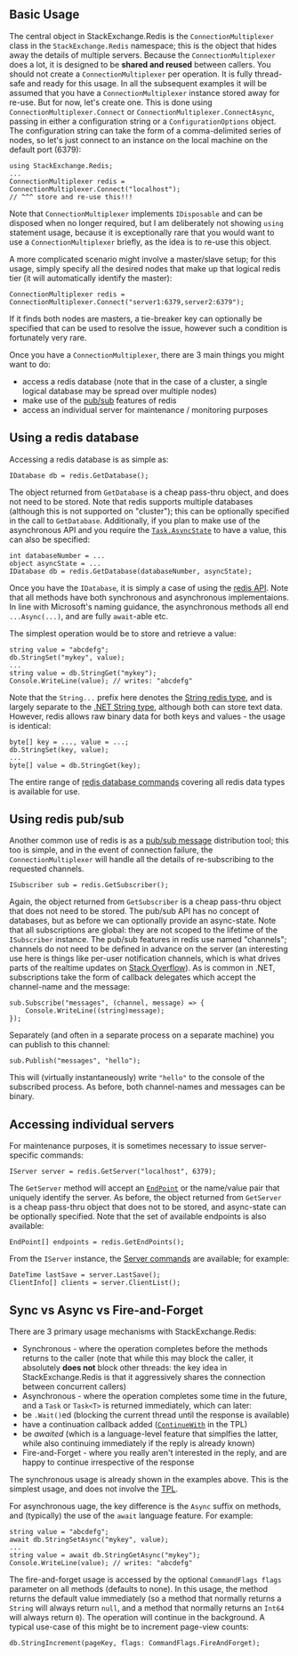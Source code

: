 ﻿Basic Usage
---

The central object in StackExchange.Redis is the `ConnectionMultiplexer` class in the `StackExchange.Redis` namespace; this is the object that hides away the details of multiple servers. Because the `ConnectionMultiplexer` does a lot, it is designed to be **shared and reused** between callers. You should not create a `ConnectionMultiplexer` per operation. It is fully thread-safe and ready for this usage. In all the subsequent examples it will be assumed that you have a `ConnectionMultiplexer` instance stored away for re-use. But for now, let's create one. This is done using `ConnectionMultiplexer.Connect` or `ConnectionMultiplexer.ConnectAsync`, passing in either a configuration string or a `ConfigurationOptions` object. The configuration string can take the form of a comma-delimited series of nodes, so let's just connect to an instance on the local machine on the default port (6379):

    using StackExchange.Redis;
    ...
    ConnectionMultiplexer redis = ConnectionMultiplexer.Connect("localhost");
    // ^^^ store and re-use this!!!

Note that `ConnectionMultiplexer` implements `IDisposable` and can be disposed when no longer required, but I am deliberately not showing `using` statement usage, because it is exceptionally rare that you would want to use a `ConnectionMultiplexer` briefly, as the idea is to re-use this object.

A more complicated scenario might involve a master/slave setup; for this usage, simply specify all the desired nodes that make up that logical redis tier (it will automatically identify the master):

    ConnectionMultiplexer redis = ConnectionMultiplexer.Connect("server1:6379,server2:6379");

If it finds both nodes are masters, a tie-breaker key can optionally be specified that can be used to resolve the issue, however such a condition is fortunately very rare.

Once you have a `ConnectionMultiplexer`, there are 3 main things you might want to do:

- access a redis database (note that in the case of a cluster, a single logical database may be spread over multiple nodes)
- make use of the [pub/sub](http://redis.io/topics/pubsub) features of redis
- access an individual server for maintenance / monitoring purposes

Using a redis database
---

Accessing a redis database is as simple as:

    IDatabase db = redis.GetDatabase();

The object returned from `GetDatabase` is a cheap pass-thru object, and does not need to be stored. Note that redis supports multiple databases (although this is not supported on "cluster"); this can be optionally specified in the call to `GetDatabase`. Additionally, if you plan to make use of the asynchronous API and you require the [`Task.AsyncState`][2] to have a value, this can also be specified:

    int databaseNumber = ...
    object asyncState = ...
    IDatabase db = redis.GetDatabase(databaseNumber, asyncState);

Once you have the `IDatabase`, it is simply a case of using the [redis API](http://redis.io/commands). Note that all methods have both synchronous and asynchronous implementaions. In line with Microsoft's naming guidance, the asynchronous methods all end `...Async(...)`, and are fully `await`-able etc.

The simplest operation would be to store and retrieve a value:

    string value = "abcdefg";
    db.StringSet("mykey", value);
    ...
    string value = db.StringGet("mykey");
    Console.WriteLine(value); // writes: "abcdefg"

Note that the `String...` prefix here denotes the [String redis type](http://redis.io/topics/data-types), and is largely separate to the [.NET String type][3], although both can store text data. However, redis allows raw binary data for both keys and values - the usage is identical:

    byte[] key = ..., value = ...;
    db.StringSet(key, value);
    ...
    byte[] value = db.StringGet(key);

The entire range of [redis database commands](http://redis.io/commands) covering all redis data types is available for use.

Using redis pub/sub
----

Another common use of redis is as a [pub/sub message](http://redis.io/topics/pubsub) distribution tool; this too is simple, and in the event of connection failure, the `ConnectionMultiplexer` will handle all the details of re-subscribing to the requested channels.

    ISubscriber sub = redis.GetSubscriber();

Again, the object returned from `GetSubscriber` is a cheap pass-thru object that does not need to be stored. The pub/sub API has no concept of databases, but as before we can optionally provide an async-state. Note that all subscriptions are global: they are not scoped to the lifetime of the `ISubscriber` instance. The pub/sub features in redis use named "channels"; channels do not need to be defined in advance on the server (an interesting use here is things like per-user notification channels, which is what drives parts of the realtime updates on [Stack Overflow](http://stackoverflow.com)). As is common in .NET, subscriptions take the form of callback delegates which accept the channel-name and the message:

    sub.Subscribe("messages", (channel, message) => {
        Console.WriteLine((string)message);
    });

Separately (and often in a separate process on a separate machine) you can publish to this channel:

    sub.Publish("messages", "hello");

This will (virtually instantaneously) write `"hello"` to the console of the subscribed process. As before, both channel-names and messages can be binary.

Accessing individual servers
---

For maintenance purposes, it is sometimes necessary to issue server-specific commands:

    IServer server = redis.GetServer("localhost", 6379);

The `GetServer` method will accept an [`EndPoint`](http://msdn.microsoft.com/en-us/library/system.net.endpoint(v=vs.110).aspx) or the name/value pair that uniquely identify the server. As before, the object returned from `GetServer` is a cheap pass-thru object that does not to be stored, and async-state can be optionally specified. Note that the set of available endpoints is also available:

    EndPoint[] endpoints = redis.GetEndPoints();

From the `IServer` instance, the [Server commands](http://redis.io/commands#server) are available; for example:

    DateTime lastSave = server.LastSave();
    ClientInfo[] clients = server.ClientList();

Sync vs Async vs Fire-and-Forget
---

There are 3 primary usage mechanisms with StackExchange.Redis:

- Synchronous - where the operation completes before the methods returns to the caller (note that while this may block the caller, it absolutely **does not** block other threads: the key idea in StackExchange.Redis is that it aggressively shares the connection between concurrent callers)
- Asynchronous - where the operation completes some time in the future, and a `Task` or `Task<T>` is returned immediately, which can later:
 - be `.Wait()`ed (blocking the current thread until the response is available)
 - have a continuation callback added ([`ContinueWith`](http://msdn.microsoft.com/en-us/library/system.threading.tasks.task.continuewith(v=vs.110).aspx) in the TPL)
 - be *awaited* (which is a language-level feature that simplfies the latter, while also continuing immediately if the reply is already known)
- Fire-and-Forget - where you really aren't interested in the reply, and are happy to continue irrespective of the response

The synchronous usage is already shown in the examples above. This is the simplest usage, and does not involve the [TPL][1].

For asynchronous uage, the key difference is the `Async` suffix on methods, and (typically) the use of the `await` language feature. For example:

    string value = "abcdefg";
    await db.StringSetAsync("mykey", value);
    ...
    string value = await db.StringGetAsync("mykey");
    Console.WriteLine(value); // writes: "abcdefg"

The fire-and-forget usage is accessed by the optional `CommandFlags flags` parameter on all methods (defaults to none). In this usage, the method returns the default value immediately (so a method that normally returns a `String` will always return `null`, and a method that normally returns an `Int64` will always return `0`). The operation will continue in the background. A typical use-case of this might be to increment page-view counts:

    db.StringIncrement(pageKey, flags: CommandFlags.FireAndForget);




  [1]: http://msdn.microsoft.com/en-us/library/dd460717%28v=vs.110%29.aspx
  [2]: http://msdn.microsoft.com/en-us/library/system.threading.tasks.task.asyncstate(v=vs.110).aspx
  [3]: http://msdn.microsoft.com/en-us/library/system.string(v=vs.110).aspx